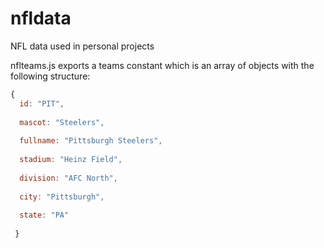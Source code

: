 # nfldata
NFL data used in personal projects


nflteams.js exports a teams constant which is an array of objects with the following structure:

```js
{
  id: "PIT",
  
  mascot: "Steelers",
  
  fullname: "Pittsburgh Steelers",
  
  stadium: "Heinz Field",
  
  division: "AFC North",
  
  city: "Pittsburgh",
  
  state: "PA"
  
 }
```

